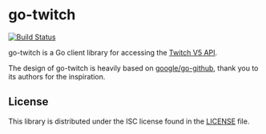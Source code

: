 # go-twitch

[![Build Status](https://travis-ci.org/mrshankly/go-twitch.svg?branch=master)](https://travis-ci.org/mrshankly/go-twitch)

go-twitch is a Go client library for accessing the [Twitch V5 API](https://dev.twitch.tv/docs).

The design of go-twitch is heavily based on [google/go-github](https://github.com/google/go-github), thank you to its authors for the inspiration.

## License

This library is distributed under the ISC license found in the [LICENSE](./LICENSE)
file.
